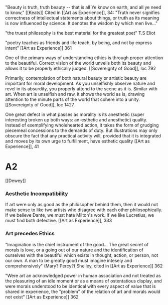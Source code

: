 "Beauty is truth, truth beauty -- that is all
Ye know on earth, and all ye need to know,"
	[[Keats]]
	Cited in [[Art as Experience]], 34:
	"Truth never signifies correctness of intellectual statements about things, or truth as its meaning is now influenced by science. It denotes the wisdom by which men live..."

"the truest philosophy is the best material for the greatest poet" T.S Eliot

"poetry teaches as friends and life teach, by being, and not by express intent"
	[[Art as Experience]] 361

One of the primary ways of understanding ethics is through proper attention to the beautiful. Correct vision of the world unveils both its beauty and allows it to be properly ethically judged. 
	[[Sovereignty of Good]], loc 792

Primarily, contemplation of both natural beauty or artistic beauty are important for moral development. As you unselfishly observe nature and revel in its absurdity, you properly attend to the scene as it is. Similar with art. When art is unselfish and raw, it shows the world as is, drawing attention to the minute parts of the world that cohere into a unity.
	[[Sovereignty of Good]], loc 1427


One great defect in what passes as morality is its anesthetic (super interesting broken up both ways: an-esthetic and anesthetic) quality. Instead of exemplifying wholehearted action, it takes the form of grudging piecemeal concessions to the demands of duty. But illustrations may only obscure the fact that any practical activity will, provided that it is integrated and moves by its own urge to fulfillment, have esthetic quality
	[[Art as Experience]], 41


# A2  
[[Dewey]]

### Aesthetic Incompatibility
If art were only as good as the philosopher behind them, then it would not make sense to like two artists who disagree with each other philosophically. If we believe Dante, we must hate Milton's work. If we like Lucretius, we must find both defective. 
	[[Art as Experience]], 333  

### Art precedes Ethics
"Imagination is the chief instrument of the good... The great secret of morals is love, or a going out of our nature and the identification of ourselves with the beautiful which exists in thought, action, or person, not our own. A man to be greatly good must imagine intesely and comprehensively"
	(Mary? Percy?) Shelley, cited in [[Art as Experience]] 362

"Were art an acknowledged power in human association and not treated as the pleasuring of an idle moment or as a means of ostentatious display, and were morals understood to be identical with every aspect of value that is shared in experience, the "problem" of the relation of art and morals would not exist"
	[[Art as Experience]] 362

